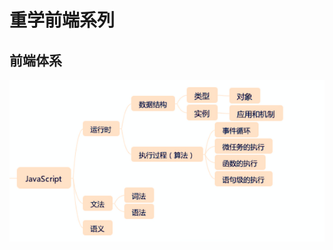 <!--
 * @Author: your name
 * @Date: 2021-03-19 10:06:04
 * @LastEditTime: 2021-03-19 10:17:24
 * @LastEditors: Please set LastEditors
 * @Description: In User Settings Edit
 * @FilePath: \docs\web_front\code\重学前端.md
-->

# 重学前端系列

## 前端体系

![js](./js01.png)
